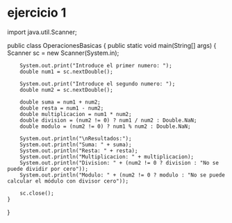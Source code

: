 # ejercicio 1

import java.util.Scanner;

public class OperacionesBasicas {
    public static void main(String[] args) {
        Scanner sc = new Scanner(System.in);

        System.out.print("Introduce el primer numero: ");
        double num1 = sc.nextDouble();

        System.out.print("Introduce el segundo numero: ");
        double num2 = sc.nextDouble();

        double suma = num1 + num2;
        double resta = num1 - num2;
        double multiplicacion = num1 * num2;
        double division = (num2 != 0) ? num1 / num2 : Double.NaN;
        double modulo = (num2 != 0) ? num1 % num2 : Double.NaN;

        System.out.println("\nResultados:");
        System.out.println("Suma: " + suma);
        System.out.println("Resta: " + resta);
        System.out.println("Multiplicacion: " + multiplicacion);
        System.out.println("Division: " + (num2 != 0 ? division : "No se puede dividir por cero"));
        System.out.println("Modulo: " + (num2 != 0 ? modulo : "No se puede calcular el módulo con divisor cero"));

        sc.close();
    }
}



